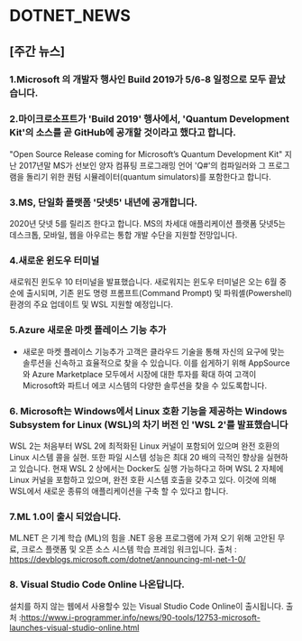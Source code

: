 # DOTNET_NEWS

## [주간 뉴스]

### 1.Microsoft 의 개발자 행사인 Build 2019가 5/6-8 일정으로 모두 끝났습니다.

### 2.마이크로소프트가 'Build 2019' 행사에서, 'Quantum Development Kit'의 소스를 곧 GitHub에 공개할 것이라고 했다고 합니다.
"Open Source Release coming for Microsoft’s Quantum Development Kit" 지난 2017년말 MS가 선보인 양자 컴퓨팅 프로그래밍 언어 'Q#'의 컴파일러와 그 프로그램을 돌리기 위한 퀀텀 시뮬레이터(quantum simulators)를 포함한다고 합니다.

### 3.MS, 단일화 플랫폼 '닷넷5' 내년에 공개합니다.
2020년 닷넷 5를 릴리즈 한다고 합니다. MS의 차세대 애플리케이션 플랫폼 닷넷5는 데스크톱, 모바일, 웹을 아우르는 통합 개발 수단을 지원할 전망입니다.

### 4.새로운 윈도우 터미널 
새로워진 윈도우 10 터미널을 발표했습니다. 새로워지는 윈도우 터미널은 오는 6월 중순에 출시되며, 기존 윈도 명령 프롬프트(Command Prompt) 및 파워셸(Powershell) 환경의 주요 업데이트 및 WSL 지원할 예정입니다.

### 5.Azure 새로운 마켓 플레이스 기능 추가 
- 새로운 마켓 플레이스 기능추가 
고객은 클라우드 기술을 통해 자신의 요구에 맞는 솔루션을 신속하고 효율적으로 찾을 수 있습니다. 이를 쉽게하기 위해 AppSource 와 Azure Marketplace 모두에서 시장에 대한 투자를 확대 하여 고객이 Microsoft와 파트너 에코 시스템의 다양한 솔루션을 찾을 수 있도록합니다.

### 6. Microsoft는 Windows에서 Linux 호환 기능을 제공하는 Windows Subsystem for Linux (WSL)의 차기 버전 인 'WSL 2'를 발표했습니다
WSL 2는 처음부터 WSL 2에 최적화된 Linux 커널이 포함되어 있으며 완전 호환의 Linux 시스템 콜을 실현. 또한 파일 시스템 성능은 최대 20 배의 극적인 향상을 실현하고 있습니다. 현재 WSL 2 상에서는 Docker도 실행 가능하다고 하며 WSL 2 자체에 Linux 커널을 포함하고 있으며, 완전 호환 시스템 호출을 갖추고 있다. 이것에 의해 WSL에서 새로운 종류의 애플리케이션을 구축 할 수 있다고 합니다.

### 7.ML 1.0이 출시 되었습니다.
ML.NET 은 기계 학습 (ML)의 힘을 .NET 응용 프로그램에 가져 오기 위해 고안된 무료, 크로스 플랫폼 및 오픈 소스 시스템 학습 프레임 워크입니다.
출처 : https://devblogs.microsoft.com/dotnet/announcing-ml-net-1-0/

### 8. Visual Studio Code Online 나온답니다.
설치를 하지 않는 웹에서 사용할수 있는  Visual Studio Code Online이 출시됩니다.
출처 :https://www.i-programmer.info/news/90-tools/12753-microsoft-launches-visual-studio-online.html
